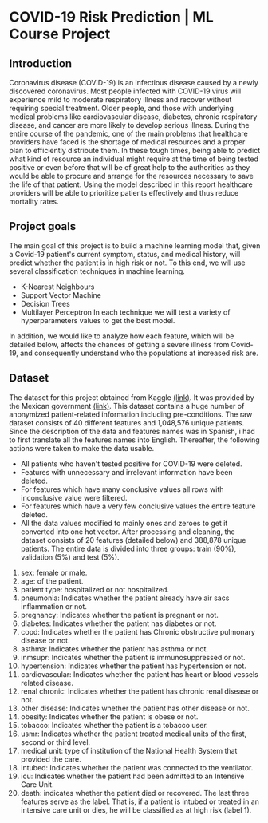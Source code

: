 # COVID-19 Risk Prediction | ML Course Project

## Introduction
Coronavirus disease (COVID-19) is an infectious disease caused by a newly discovered coronavirus. Most people infected with COVID-19 virus will experience mild to moderate respiratory illness and recover without requiring special treatment. Older people, and those with underlying medical problems like cardiovascular disease, diabetes, chronic respiratory disease, and cancer are more likely to develop serious illness.
During the entire course of the pandemic, one of the main problems that healthcare providers have faced is the shortage of medical resources and a proper plan to efficiently distribute them. In these tough times, being able to predict what kind of resource an individual might require at the time of being tested positive or even before that will be of great help to the authorities as they would be able to procure and arrange for the resources necessary to save the life of that patient.
Using the model described in this report healthcare providers will be able to prioritize patients effectively and thus reduce mortality rates.

## Project goals
The main goal of this project is to build a machine learning model that, given a Covid-19 patient's current symptom, status, and medical history, will predict whether the patient is in high risk or not. To this end, we will use several classification techniques in machine learning. 
-	K-Nearest Neighbours
-	Support Vector Machine
-	Decision Trees
-	Multilayer Perceptron
In each technique we will test a variety of hyperparameters values to get the best model.

In addition, we would like to analyze how each feature, which will be detailed below, affects the chances of getting a severe illness from Covid-19, and consequently understand who the populations at increased risk are.

## Dataset
The dataset for this project obtained from Kaggle <a href="https://www.kaggle.com/omarlarasa/cov19-open-data-mexico">(link)</a>. It was provided by the Mexican government <a href="https://datos.gob.mx/busca/dataset/informacion-referente-a-casos-covid-19-en-mexico">(link)</a>. This dataset contains a huge number of anonymized patient-related information including pre-conditions. The raw dataset consists of 40 different features and 1,048,576 unique patients. Since the description of the data and features names was in Spanish, i had to first translate all the features names into English. Thereafter, the following actions were taken to make the data usable. 
-	All patients who haven't tested positive for COVID-19 were deleted.
-	Features with unnecessary and irrelevant information have been deleted. 
-	For features which have many conclusive values all rows with inconclusive value were filtered. 
-	For features which have a very few conclusive values the entire feature deleted. 
-	All the data values modified to mainly ones and zeroes to get it converted into one hot vector.
After processing and cleaning, the dataset consists of 20 features (detailed below) and 388,878 unique patients. The entire data is divided into three groups: train (90%), validation (5%) and test (5%).
1.	sex: female or male.
2.	age: of the patient.
3.	patient type: hospitalized or not hospitalized.
4.	pneumonia: Indicates whether the patient already have air sacs inflammation or not.
5.	pregnancy: Indicates whether the patient is pregnant or not.
6.	diabetes: Indicates whether the patient has diabetes or not.
7.	copd: Indicates whether the patient has Chronic obstructive pulmonary disease or not.
8.	asthma: Indicates whether the patient has asthma or not.
9.	inmsupr: Indicates whether the patient is immunosuppressed or not.
10.	hypertension: Indicates whether the patient has hypertension or not.
11.	cardiovascular: Indicates whether the patient has heart or blood vessels related disease.
12.	renal chronic: Indicates whether the patient has chronic renal disease or not.
13.	other disease: Indicates whether the patient has other disease or not.
14.	obesity: Indicates whether the patient is obese or not.
15.	tobacco: Indicates whether the patient is a tobacco user.
16.	usmr: Indicates whether the patient treated medical units of the first, second or third level.
17.	medical unit: type of institution of the National Health System that provided the care.
18.	intubed: Indicates whether the patient was connected to the ventilator.
19.	icu: Indicates whether the patient had been admitted to an Intensive Care Unit.
20.	death: indicates whether the patient died or recovered. 
The last three features serve as the label. That is, if a patient is intubed or treated in an intensive care unit or dies, he will be classified as at high risk (label 1).

